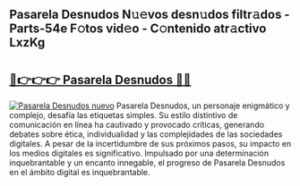 ## Pasarela Desnudos N𝚞𝚎vos desn𝚞dos filtr𝚊dos - Parts-54e F𝚘tos vid𝚎o - C𝚘ntenido atr𝚊ctivo LxzKg

# <h2><a href="http://mb99zw4.tromn.icu/?c=Pasarela+Desnudos">🔗👉👉👉 Pasarela Desnudos 🔗🔗</a></h2>

[![Pasarela Desnudos nuevo](https://i.imgur.com/pEAQMta.gif)](http://mb99zw4.tromn.icu/?c=Pasarela+Desnudos)
Pasarela Desnudos, un personaje enigmático y complejo, desafía las etiquetas simples. Su estilo distintivo de comunicación en línea ha cautivado y provocado críticas, generando debates sobre ética, individualidad y las complejidades de las sociedades digitales. A pesar de la incertidumbre de sus próximos pasos, su impacto en los medios digitales es significativo. Impulsado por una determinación inquebrantable y un encanto innegable, el progreso de Pasarela Desnudos en el ámbito digital es inquebrantable.
